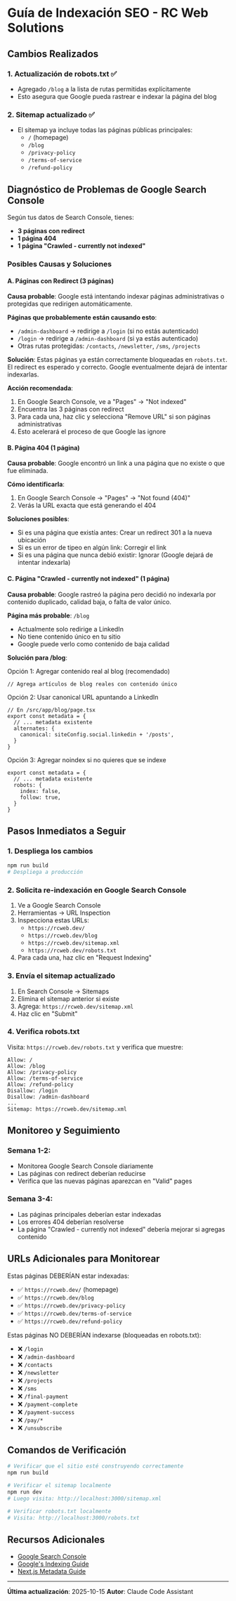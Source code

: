 # Guía de Indexación SEO - RC Web Solutions

## Cambios Realizados

### 1. Actualización de robots.txt ✅
- Agregado `/blog` a la lista de rutas permitidas explícitamente
- Esto asegura que Google pueda rastrear e indexar la página del blog

### 2. Sitemap actualizado ✅
- El sitemap ya incluye todas las páginas públicas principales:
  - `/` (homepage)
  - `/blog`
  - `/privacy-policy`
  - `/terms-of-service`
  - `/refund-policy`

## Diagnóstico de Problemas de Google Search Console

Según tus datos de Search Console, tienes:
- **3 páginas con redirect**
- **1 página 404**
- **1 página "Crawled - currently not indexed"**

### Posibles Causas y Soluciones

#### A. Páginas con Redirect (3 páginas)

**Causa probable**: Google está intentando indexar páginas administrativas o protegidas que redirigen automáticamente.

**Páginas que probablemente están causando esto**:
- `/admin-dashboard` → redirige a `/login` (si no estás autenticado)
- `/login` → redirige a `/admin-dashboard` (si ya estás autenticado)
- Otras rutas protegidas: `/contacts`, `/newsletter`, `/sms`, `/projects`

**Solución**:
Estas páginas ya están correctamente bloqueadas en `robots.txt`. El redirect es esperado y correcto. Google eventualmente dejará de intentar indexarlas.

**Acción recomendada**:
1. En Google Search Console, ve a "Pages" → "Not indexed"
2. Encuentra las 3 páginas con redirect
3. Para cada una, haz clic y selecciona "Remove URL" si son páginas administrativas
4. Esto acelerará el proceso de que Google las ignore

#### B. Página 404 (1 página)

**Causa probable**: Google encontró un link a una página que no existe o que fue eliminada.

**Cómo identificarla**:
1. En Google Search Console → "Pages" → "Not found (404)"
2. Verás la URL exacta que está generando el 404

**Soluciones posibles**:
- Si es una página que existía antes: Crear un redirect 301 a la nueva ubicación
- Si es un error de tipeo en algún link: Corregir el link
- Si es una página que nunca debió existir: Ignorar (Google dejará de intentar indexarla)

#### C. Página "Crawled - currently not indexed" (1 página)

**Causa probable**: Google rastreó la página pero decidió no indexarla por contenido duplicado, calidad baja, o falta de valor único.

**Página más probable**: `/blog`
- Actualmente solo redirige a LinkedIn
- No tiene contenido único en tu sitio
- Google puede verlo como contenido de baja calidad

**Solución para /blog**:

Opción 1: Agregar contenido real al blog (recomendado)
```tsx
// Agrega artículos de blog reales con contenido único
```

Opción 2: Usar canonical URL apuntando a LinkedIn
```tsx
// En /src/app/blog/page.tsx
export const metadata = {
  // ... metadata existente
  alternates: {
    canonical: siteConfig.social.linkedin + '/posts',
  }
}
```

Opción 3: Agregar noindex si no quieres que se indexe
```tsx
export const metadata = {
  // ... metadata existente
  robots: {
    index: false,
    follow: true,
  }
}
```

## Pasos Inmediatos a Seguir

### 1. Despliega los cambios
```bash
npm run build
# Despliega a producción
```

### 2. Solicita re-indexación en Google Search Console
1. Ve a Google Search Console
2. Herramientas → URL Inspection
3. Inspecciona estas URLs:
   - `https://rcweb.dev/`
   - `https://rcweb.dev/blog`
   - `https://rcweb.dev/sitemap.xml`
   - `https://rcweb.dev/robots.txt`
4. Para cada una, haz clic en "Request Indexing"

### 3. Envía el sitemap actualizado
1. En Search Console → Sitemaps
2. Elimina el sitemap anterior si existe
3. Agrega: `https://rcweb.dev/sitemap.xml`
4. Haz clic en "Submit"

### 4. Verifica robots.txt
Visita: `https://rcweb.dev/robots.txt` y verifica que muestre:
```
Allow: /
Allow: /blog
Allow: /privacy-policy
Allow: /terms-of-service
Allow: /refund-policy
Disallow: /login
Disallow: /admin-dashboard
...
Sitemap: https://rcweb.dev/sitemap.xml
```

## Monitoreo y Seguimiento

### Semana 1-2:
- Monitorea Google Search Console diariamente
- Las páginas con redirect deberían reducirse
- Verifica que las nuevas páginas aparezcan en "Valid" pages

### Semana 3-4:
- Las páginas principales deberían estar indexadas
- Los errores 404 deberían resolverse
- La página "Crawled - currently not indexed" debería mejorar si agregas contenido

## URLs Adicionales para Monitorear

Estas páginas DEBERÍAN estar indexadas:
- ✅ `https://rcweb.dev/` (homepage)
- ✅ `https://rcweb.dev/blog`
- ✅ `https://rcweb.dev/privacy-policy`
- ✅ `https://rcweb.dev/terms-of-service`
- ✅ `https://rcweb.dev/refund-policy`

Estas páginas NO DEBERÍAN indexarse (bloqueadas en robots.txt):
- ❌ `/login`
- ❌ `/admin-dashboard`
- ❌ `/contacts`
- ❌ `/newsletter`
- ❌ `/projects`
- ❌ `/sms`
- ❌ `/final-payment`
- ❌ `/payment-complete`
- ❌ `/payment-success`
- ❌ `/pay/*`
- ❌ `/unsubscribe`

## Comandos de Verificación

```bash
# Verificar que el sitio esté construyendo correctamente
npm run build

# Verificar el sitemap localmente
npm run dev
# Luego visita: http://localhost:3000/sitemap.xml

# Verificar robots.txt localmente
# Visita: http://localhost:3000/robots.txt
```

## Recursos Adicionales

- [Google Search Console](https://search.google.com/search-console)
- [Google's Indexing Guide](https://developers.google.com/search/docs/crawling-indexing/overview)
- [Next.js Metadata Guide](https://nextjs.org/docs/app/building-your-application/optimizing/metadata)

---

**Última actualización**: 2025-10-15
**Autor**: Claude Code Assistant

